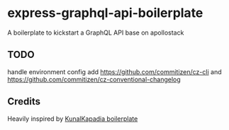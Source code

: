# express-graphql-api-boilerplate
A boilerplate to kickstart a GraphQL API base on apollostack


## TODO
handle environment config
add https://github.com/commitizen/cz-cli and https://github.com/commitizen/cz-conventional-changelog


## Credits
Heavily inspired by [KunalKapadia boilerplate](https://github.com/KunalKapadia/express-mongoose-es6-rest-api/) 